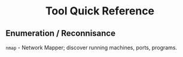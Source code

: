 # <h1 style="text-align:center">Tool Quick Reference</h1>

## Enumeration / Reconnisance

```nmap``` - Network Mapper; discover running machines, ports, programs. 